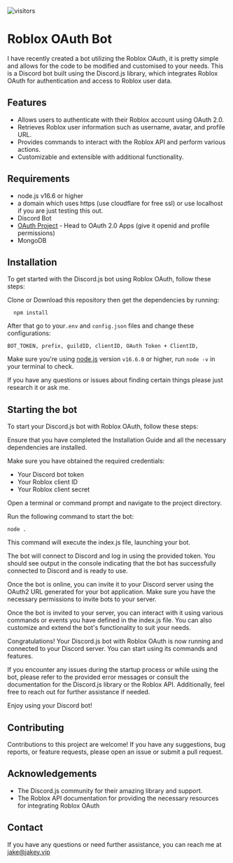 ![visitors](https://visitor-badge.laobi.icu/badge?page_id=DevJakey.roblox-authentication-bot)


# Roblox OAuth Bot

I have recently created a bot utilizing the Roblox OAuth, it is pretty simple and allows for the code to be modified and customised to your needs. This is a Discord bot built using the Discord.js library, which integrates Roblox OAuth for authentication and access to Roblox user data.








## Features
- Allows users to authenticate with their Roblox account using OAuth 2.0.
- Retrieves Roblox user information such as username, avatar, and profile URL.
- Provides commands to interact with the Roblox API and perform various actions.
- Customizable and extensible with additional functionality.


## Requirements

- node.js v16.6 or higher
- a domain which uses https (use cloudflare for free ssl) or use localhost if you are just testing this out.
- Discord Bot
- [OAuth Project](https://create.roblox.com/dashboard/credentials) - Head to OAuth 2.0 Apps (give it openid and profile permissions)
- MongoDB



## Installation

To get started with the Discord.js bot using Roblox OAuth, follow these steps:

Clone or Download this repository then get the dependencies by running:

```sh-session
  npm install
```

After that go to your`.env` and `config.json` files and change these configurations:

```
BOT_TOKEN, prefix, guildID, clientID, OAuth Token + ClientID, 
```

Make sure you're using [node.js](https://nodejs.org/en/) version `v16.6.0` or higher, run `node -v` in your terminal to check.

If you have any questions or issues about finding certain things please just research it or ask me.

## Starting the bot

To start your Discord.js bot with Roblox OAuth, follow these steps:

Ensure that you have completed the Installation Guide and all the necessary dependencies are installed.

Make sure you have obtained the required credentials:
- Your Discord bot token
- Your Roblox client ID
- Your Roblox client secret

Open a terminal or command prompt and navigate to the project directory.

Run the following command to start the bot:

    node .

This command will execute the index.js file, launching your bot.

The bot will connect to Discord and log in using the provided token. You should see output in the console indicating that the bot has successfully connected to Discord and is ready to use.

Once the bot is online, you can invite it to your Discord server using the OAuth2 URL generated for your bot application. Make sure you have the necessary permissions to invite bots to your server.

Once the bot is invited to your server, you can interact with it using various commands or events you have defined in the index.js file. You can also customize and extend the bot's functionality to suit your needs.

Congratulations! Your Discord.js bot with Roblox OAuth is now running and connected to your Discord server. You can start using its commands and features.

If you encounter any issues during the startup process or while using the bot, please refer to the provided error messages or consult the documentation for the Discord.js library or the Roblox API. Additionally, feel free to reach out for further assistance if needed.

Enjoy using your Discord bot!
    
## Contributing

Contributions to this project are welcome! If you have any suggestions, bug reports, or feature requests, please open an issue or submit a pull request.


## Acknowledgements

- The Discord.js community for their amazing library and support.
- The Roblox API documentation for providing the necessary resources for integrating Roblox OAuth


## Contact

If you have any questions or need further assistance, you can reach me at jake@jakey.vip